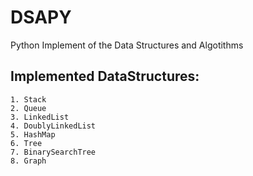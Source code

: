 # DSAPY

Python Implement of the Data Structures and Algotithms

## Implemented DataStructures:
    1. Stack
    2. Queue
    3. LinkedList
    4. DoublyLinkedList
    5. HashMap
    6. Tree
    7. BinarySearchTree
    8. Graph
